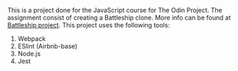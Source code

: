 This is a project done for the JavaScript course for The Odin Project. The assignment consist of creating a Battleship clone.
More info can be found at [Battleship project](https://www.theodinproject.com/courses/javascript/lessons/battleship?ref=lnav).
This project uses the following tools:
1. Webpack
2. ESlint (Airbnb-base)
3. Node.js
4. Jest
